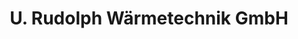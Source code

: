 ---
title: "U. Rudolph Wärmetechnik GmbH"
url: /waldheim/u-rudolph-waermetechnik-gmbh/
shop: Gasflaschen
---